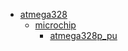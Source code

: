 * [atmega328](atmega328)
  * [microchip](/atmega328/microchip)
    * [atmega328p_pu](atmega328/microchip/atmega328p_pu)
